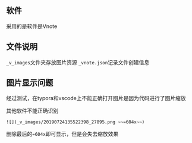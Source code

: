 ## 软件
采用的是软件是Vnote
## 文件说明
`_v_images`文件夹存放图片资源
`_vnote.json`记录文件创建信息
## 图片显示问题
经过测试，在typora和vscode上不能正确打开图片是因为代码进行了图片缩放

其他软件不能正确识别
```
![](_v_images/20190724135522398_27895.png ~~=604x~~)
```
删除最后的`=604x`即可显示，但是会失去缩放效果
